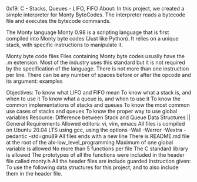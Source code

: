 0x19. C - Stacks, Queues - LIFO, FIFO
About: In this project, we created a simple interpreter for Monty ByteCodes. The interpreter reads a bytecode file and executes the bytecode commands.

The Monty language
Monty 0.98 is a scripting language that is first compiled into Monty byte codes (Just like Python). It relies on a unique stack, with specific instructions to manipulate it.

Monty byte code files
Files containing Monty byte codes usually have the .m extension. Most of the industry uses this standard but it is not required by the specification of the language. There is not more than one instruction per line. There can be any number of spaces before or after the opcode and its argument: examples

Objectives:
To know what LIFO and FIFO mean
To know what a stack is, and when to use it
To know what a queue is, and when to use it
To know the common implementations of stacks and queues
To know the most common use cases of stacks and queues
To know the proper way to use global variables
Resource:
Difference between Stack and Queue Data Structures ||
General Requirements
Allowed editors: vi, vim, emacs
All files is compiled on Ubuntu 20.04 LTS using gcc, using the options -Wall -Werror -Wextra -pedantic -std=gnu89
All files ends with a new line
There is README.md file at the root of the alx-low_level_programming
Maximum of one global variable is allowed
No more than 5 functions per file
The C standard library is allowed
The prototypes of all the functions were included in the header file called monty.h
All the header files are include guarded
Instruction given:
To use the following data structures for this project, and to also include them in the header file.
